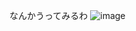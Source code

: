 なんかうってみるわ
![image](https://github.com/user-attachments/assets/1de351c9-d526-4697-b857-0d93bd239a0b)
